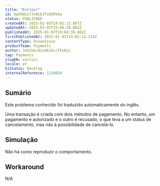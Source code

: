 ```yaml
---
title: "Excluir"
id: 6pUOdoz7JnALb3fxEORVAa
status: PUBLISHED
createdAt: 2025-01-03T19:02:13.087Z
updatedAt: 2025-01-03T19:04:38.002Z
publishedAt: 2025-01-03T19:04:38.002Z
firstPublishedAt: 2025-01-03T19:02:14.234Z
contentType: knownIssue
productTeam: Payments
author: 2mXZkbi0oi061KicTExNjo
tag: Payments
slugEN: excluir
locale: pt
kiStatus: Backlog
internalReference: 1158029
---
```


## Sumário

<div class="alert alert-info">
  <p>Este problema conhecido foi traduzido automaticamente do inglês.</p>
</div>


Uma transação é criada com dois métodos de pagamento. No entanto, um pagamento é autorizado e o outro é recusado, o que leva a um status de cancelamento, mas não à possibilidade de cancelá-lo.

## Simulação


Não há como reproduzir o comportamento.



## Workaround


N/A





